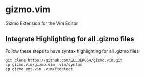# gizmo.vim
Gizmo Extension for the Vim Editor

## Integrate Highlighting for all .gizmo files
Follow these steps to have syntax highlighting for all .gizmo files
```
git clone https://github.com/ELLDER054/gizmo.vim.git
cp gizmo.vim/gizmo.vim .vim/syntax
cp gizmo_ext.vim .vim/ftdetect
```
